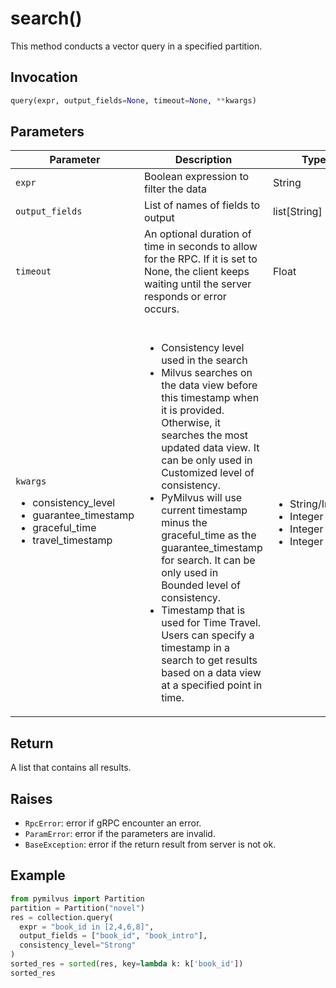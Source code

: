 # search()

This method conducts a vector query in a specified partition.

## Invocation

```python
query(expr, output_fields=None, timeout=None, **kwargs)
```

## Parameters

| Parameter         | Description                                                   | Type               | Required |
| ----------------- | ------------------------------------------------------------- | ------------------ | -------- |
| `expr`            | Boolean expression to filter the data                         | String             | True     |
| `output_fields`   | List of names of fields to output                             | list[String]       | False    |
| `timeout`         | An optional duration of time in seconds to allow for the RPC. If it is set to None, the client keeps waiting until the server responds or error occurs.                                                | Float              | False    |
| `kwargs` <ul><li>consistency_level</li><li>guarantee_timestamp</li><li>graceful_time</li><li>travel_timestamp</li></ul> | <br/><ul><li>Consistency level used in the search</li><li>Milvus searches on the data view before this timestamp when it is provided. Otherwise, it searches the most updated data view. It can be only used in Customized level of consistency.</li><li>PyMilvus will use current timestamp minus the graceful_time as the guarantee_timestamp for search. It can be only used in Bounded level of consistency.</li><li>Timestamp that is used for Time Travel. Users can specify a timestamp in a search to get results based on a data view at a specified point in time.</li></ul> | <br/><ul><li>String/Integer</li><li>Integer</li><li>Integer</li><li>Integer</li></ul>    | False    |

## Return

A list that contains all results.

## Raises

- `RpcError`: error if gRPC encounter an error.
- `ParamError`: error if the parameters are invalid.
- `BaseException`: error if the return result from server is not ok.

## Example

```python
from pymilvus import Partition
partition = Partition("novel")
res = collection.query(
  expr = "book_id in [2,4,6,8]", 
  output_fields = ["book_id", "book_intro"],
  consistency_level="Strong"
)
sorted_res = sorted(res, key=lambda k: k['book_id'])
sorted_res
```